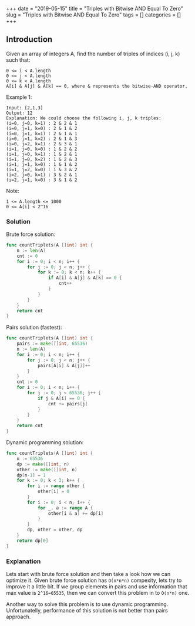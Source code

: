 +++
date = "2019-05-15"
title = "Triples with Bitwise AND Equal To Zero"
slug = "Triples with Bitwise AND Equal To Zero"
tags = []
categories = []
+++

## Introduction

Given an array of integers A, find the number of triples of indices (i, j, k) such that:
```
0 <= i < A.length
0 <= j < A.length
0 <= k < A.length
A[i] & A[j] & A[k] == 0, where & represents the bitwise-AND operator.
```

Example 1:
```
Input: [2,1,3]
Output: 12
Explanation: We could choose the following i, j, k triples:
(i=0, j=0, k=1) : 2 & 2 & 1
(i=0, j=1, k=0) : 2 & 1 & 2
(i=0, j=1, k=1) : 2 & 1 & 1
(i=0, j=1, k=2) : 2 & 1 & 3
(i=0, j=2, k=1) : 2 & 3 & 1
(i=1, j=0, k=0) : 1 & 2 & 2
(i=1, j=0, k=1) : 1 & 2 & 1
(i=1, j=0, k=2) : 1 & 2 & 3
(i=1, j=1, k=0) : 1 & 1 & 2
(i=1, j=2, k=0) : 1 & 3 & 2
(i=2, j=0, k=1) : 3 & 2 & 1
(i=2, j=1, k=0) : 3 & 1 & 2
``` 

Note:
```
1 <= A.length <= 1000
0 <= A[i] < 2^16
```

### Solution

Brute force solution:
``` go
func countTriplets(A []int) int {
    n := len(A)
    cnt := 0
    for i := 0; i < n; i++ {
        for j := 0; j < n; j++ {
            for k := 0; k < n; k++ {
                if A[i] & A[j] & A[k] == 0 {
                    cnt++
                }    
            }
        }
    }
    return cnt
}
```

Pairs solution (fastest):
``` go
func countTriplets(A []int) int {
    pairs := make([]int, 65536)
    n := len(A)
    for i := 0; i < n; i++ {
        for j := 0; j < n; j++ {
            pairs[A[i] & A[j]]++
        }
    }
    cnt := 0
    for i := 0; i < n; i++ {
        for j := 0; j < 65536; j++ {
            if j & A[i] == 0 {
                cnt += pairs[j] 
            }
        }
    }
    return cnt
}
```

Dynamic programming solution:
``` go
func countTriplets(A []int) int {
    n := 65536
    dp := make([]int, n)
    other := make([]int, n)
    dp[n-1] = 1
    for k := 0; k < 3; k++ {
        for i := range other {
            other[i] = 0
        }
        for i := 0; i < n; i++ {
            for _, a := range A {
                other[i & a] += dp[i]
            }
        }
        dp, other = other, dp
    }
    return dp[0]
}
```

### Explanation

Lets start with brute force solution and then take a look how we can optimize it.
Given brute force solution has `O(n*n*n)` compexity, lets try to improve it a little bit.
If we group elements in pairs and use information that max value is `2^16=65535`, then we can
convert this problem in to `O(n*n)` one.

Another way to solve this problem is to use dynamic programming. 
Unfortunatelly, performance of this solution is not better than pairs approach.



